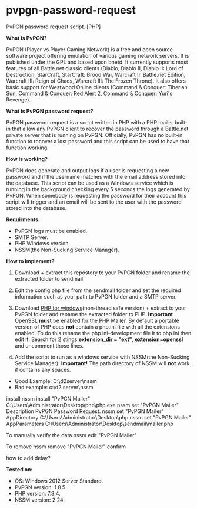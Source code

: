# pvpgn-password-request
PvPGN password request script. [PHP]

**What is PvPGN?**

PvPGN (Player vs Player Gaming Network) is a free and open source software project offering emulation of various gaming network servers. It is published under the GPL and based upon bnetd.
It currently supports most features of all Battle.net classic clients (Diablo, Diablo II, Diablo II: Lord of Destruction, StarCraft, StarCraft: Brood War, Warcraft II: Battle.net Edition, Warcraft III: Reign of Chaos, Warcraft III: The Frozen Throne). It also offers basic support for Westwood Online clients (Command & Conquer: Tiberian Sun, Command & Conquer: Red Alert 2, Command & Conquer: Yuri's Revenge).

**What is PvPGN password request?**

PvPGN password request is a script written in PHP with a PHP mailer built-in that allow any PvPGN client to recover the password through a Battle.net private server that is running on PvPGN. Officially, PvPGN has no built-in function to rocover a lost password and this script can be used to have that function working.

**How is working?**

PvPGN does generate and output logs if a user is requesting a new password and if the username matches with the email address stored into the database. This script can be used as a Windows service which is running in the background checking every 5 seconds the logs generated by PvPGN. When somebody is requesting the password for their account this script will trigger and an email will be sent to the user with the password stored into the database.

**Requirments:**

- PvPGN logs must be enabled.
- SMTP Server.
- PHP Windows version.
- NSSM(the Non-Sucking Service Manager).

**How to implement?**

1) Download + extract this repostory to your PvPGN folder and rename the extracted folder to sendmail.

2) Edit the config.php file from the sendmail folder and set the required information such as your path to PvPGN folder and a SMTP server.

3) Download [PHP for windows](https://windows.php.net/download/)(non-thread safe version) + extract to your PvPGN folder and rename the extracted folder to PHP.
**Important** OpenSSL **must** be enabled for the PHP Mailer. By default a portable version of PHP does **not** contain a php.ini file with all the extensions enabled. To do this rename the php.ini-development file it to php.ini then edit it.
Search for 2 stings **extension_dir = "ext"**, **extension=openssl** and uncomment those lines.


3) Add the script to run as a windows service with NSSM(the Non-Sucking Service Manager).
**Important!** The path directory of NSSM will **not** work if contains any spaces.

- Good Example: C:\d2server\nssm
- Bad example: c:\d2 server\nssm

install
nssm install "PvPGN Mailer" C:\Users\Administrator\Desktop\php\php.exe
nssm set "PvPGN Mailer" Description PvPGN Password Request.
nssm set "PvPGN Mailer" AppDirectory C:\Users\Administrator\Desktop\php
nssm set "PvPGN Mailer" AppParameters C:\Users\Administrator\Desktop\sendmail\mailer.php


To manually verify the data
nssm edit "PvPGN Mailer"

To remove
nssm remove "PvPGN Mailer" confirm

how to add delay?


**Tested on:**

- OS: Windows 2012 Server Standard.
- PvPGN version: 1.8.5.
- PHP version: 7.3.4.
- NSSM version: 2.24.
